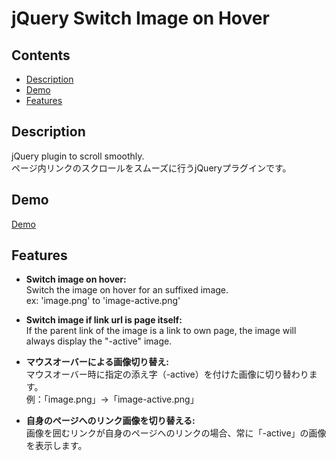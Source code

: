# jQuery Switch Image on Hover
 
## Contents

- [Description](#Description)
- [Demo](#Demo)
- [Features](#Features)

## Description

jQuery plugin to scroll smoothly.  
ページ内リンクのスクロールをスムーズに行うjQueryプラグインです。


## Demo

[Demo](https://wanakijiji.github.io/smooth-scroll/example/)

## Features

- **Switch image on hover:**  
  Switch the image on hover for an suffixed image.  
  ex: 'image.png' to 'image-active.png'  

- **Switch image if link url is page itself:**  
  If the parent link of the image is a link to own page, the image will always display the "-active" image.
  
  
- **マウスオーバーによる画像切り替え:**  
  マウスオーバー時に指定の添え字（-active）を付けた画像に切り替わります。  
  例：「image.png」→「image-active.png」
  
- **自身のページへのリンク画像を切り替える:**    
  画像を囲むリンクが自身のページへのリンクの場合、常に「-active」の画像を表示します。